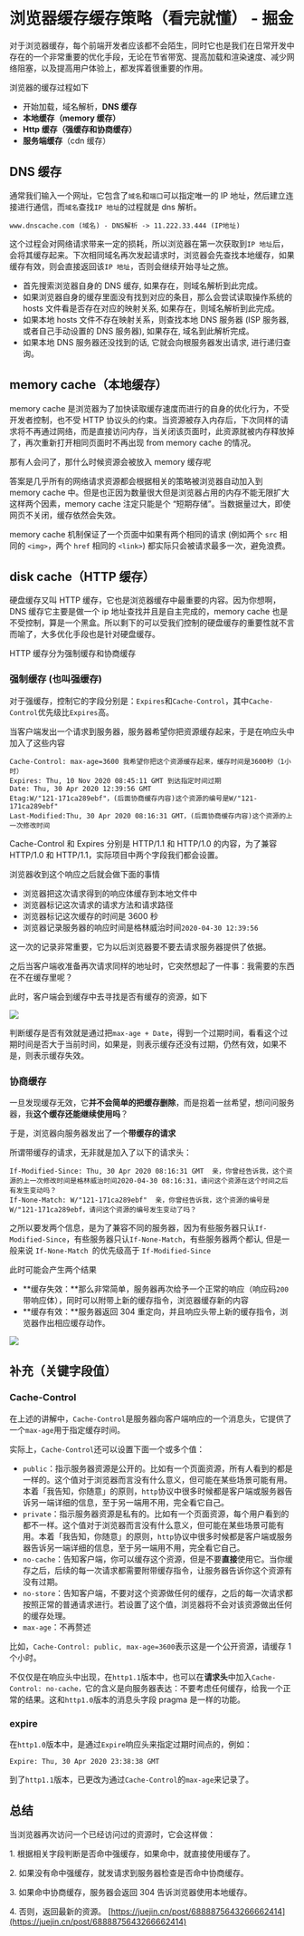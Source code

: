 # 浏览器缓存缓存策略（看完就懂） - 掘金
对于浏览器缓存，每个前端开发者应该都不会陌生，同时它也是我们在日常开发中存在的一个非常重要的优化手段，无论在节省带宽、提高加载和渲染速度、减少网络阻塞，以及提高用户体验上，都发挥着很重要的作用。

浏览器的缓存过程如下

-   开始加载，域名解析，**DNS 缓存**
-   **本地缓存（memory 缓存）**
-   **Http 缓存（强缓存和协商缓存）**
-   **服务端缓存**（cdn 缓存）

## DNS 缓存

通常我们输入一个网址，它包含了`域名`和`端口`可以指定唯一的 IP 地址，然后建立连接进行通信，而`域名`查找`IP 地址`的过程就是 dns 解析。

```
www.dnscache.com (域名) - DNS解析 -> 11.222.33.444 (IP地址)

```

这个过程会对网络请求带来一定的损耗，所以浏览器在第一次获取到`IP 地址`后，会将其缓存起来。下次相同域名再次发起请求时，浏览器会先查找本地缓存，如果缓存有效，则会直接返回该`IP 地址`，否则会继续开始寻址之旅。

-   首先搜索浏览器自身的 DNS 缓存, 如果存在，则域名解析到此完成。
-   如果浏览器自身的缓存里面没有找到对应的条目，那么会尝试读取操作系统的 hosts 文件看是否存在对应的映射关系, 如果存在，则域名解析到此完成。
-   如果本地 hosts 文件不存在映射关系，则查找本地 DNS 服务器 (ISP 服务器, 或者自己手动设置的 DNS 服务器), 如果存在, 域名到此解析完成。
-   如果本地 DNS 服务器还没找到的话, 它就会向根服务器发出请求, 进行递归查询。

## memory cache（本地缓存）

memory cache 是浏览器为了加快读取缓存速度而进行的自身的优化行为，不受开发者控制，也不受 HTTP 协议头的约束。当资源被存入内存后，下次同样的请求将不再通过网络，而是直接访问内存，当关闭该页面时，此资源就被内存释放掉了，再次重新打开相同页面时不再出现 from memory cache 的情况。

那有人会问了，那什么时候资源会被放入 memory 缓存呢

答案是几乎所有的网络请求资源都会根据相关的策略被浏览器自动加入到 memory cache 中。但是也正因为数量很大但是浏览器占用的内存不能无限扩大这样两个因素，memory cache 注定只能是个 “短期存储”。当数据量过大，即使网页不关闭，缓存依然会失效。

memory cache 机制保证了一个页面中如果有两个相同的请求 (例如两个 `src` 相同的 `<img>`，两个 `href` 相同的 `<link>`) 都实际只会被请求最多一次，避免浪费。

## disk cache（HTTP 缓存）

硬盘缓存又叫 HTTP 缓存，它也是浏览器缓存中最重要的内容。因为你想啊，DNS 缓存它主要是做一个 ip 地址查找并且是自主完成的，memory cache 也是不受控制，算是一个黑盒。所以剩下的可以受我们控制的硬盘缓存的重要性就不言而喻了，大多优化手段也是针对硬盘缓存。

HTTP 缓存分为强制缓存和协商缓存

### 强制缓存 (也叫强缓存)

对于强缓存，控制它的字段分别是：`Expires`和`Cache-Control`，其中`Cache-Control`优先级比`Expires`高。

当客户端发出一个请求到服务器，服务器希望你把资源缓存起来，于是在响应头中加入了这些内容

```
Cache-Control: max-age=3600 我希望你把这个资源缓存起来，缓存时间是3600秒（1小时）
Expires: Thu, 10 Nov 2020 08:45:11 GMT 到达指定时间过期
Date: Thu, 30 Apr 2020 12:39:56 GMT
Etag:W/"121-171ca289ebf"，(后面协商缓存内容)这个资源的编号是W/"121-171ca289ebf"
Last-Modified:Thu, 30 Apr 2020 08:16:31 GMT，(后面协商缓存内容)这个资源的上一次修改时间

```

Cache-Control 和 Expires 分别是 HTTP/1.1 和 HTTP/1.0 的内容，为了兼容 HTTP/1.0 和 HTTP/1.1，实际项目中两个字段我们都会设置。

浏览器收到这个响应之后就会做下面的事情

-   浏览器把这次请求得到的响应体缓存到本地文件中
-   浏览器标记这次请求的请求方法和请求路径
-   浏览器标记这次缓存的时间是 3600 秒
-   浏览器记录服务器的响应时间是格林威治时间`2020-04-30 12:39:56`

这一次的记录非常重要，它为以后浏览器要不要去请求服务器提供了依据。

之后当客户端收准备再次请求同样的地址时，它突然想起了一件事：我需要的东西在不在缓存里呢？

此时，客户端会到缓存中去寻找是否有缓存的资源，如下

![](https://p1-juejin.byteimg.com/tos-cn-i-k3u1fbpfcp/461e51029b60422f80cb202242fa6d64~tplv-k3u1fbpfcp-zoom-in-crop-mark:3024:0:0:0.awebp)

判断缓存是否有效就是通过把`max-age + Date`，得到一个过期时间，看看这个过期时间是否大于当前时间，如果是，则表示缓存还没有过期，仍然有效，如果不是，则表示缓存失效。

### 协商缓存 

一旦发现缓存无效，它**并不会简单的把缓存删除**，而是抱着一丝希望，想问问服务器，我**这个缓存还能继续使用吗**？

于是，浏览器向服务器发出了一个**带缓存的请求**

所谓带缓存的请求，无非就是加入了以下的请求头：

```
If-Modified-Since: Thu, 30 Apr 2020 08:16:31 GMT  亲，你曾经告诉我，这个资源的上一次修改时间是格林威治时间2020-04-30 08:16:31，请问这个资源在这个时间之后有发生变动吗？
If-None-Match: W/"121-171ca289ebf"  亲，你曾经告诉我，这个资源的编号是W/"121-171ca289ebf，请问这个资源的编号发生变动了吗？

```

之所以要发两个信息，是为了兼容不同的服务器，因为有些服务器只认`If-Modified-Since`，有些服务器只认`If-None-Match`，有些服务器两个都认, 但是一般来说 `If-None-Match `的优先级高于 `If-Modified-Since`

此时可能会产生两个结果

-   \*\*缓存失效：\*\*那么非常简单，服务器再次给予一个正常的响应（响应码`200` 带响应体），同时可以附带上新的缓存指令，浏览器缓存新的内容
-   \*\*缓存有效：\*\*服务器返回 304 重定向，并且响应头带上新的缓存指令，浏览器作出相应缓存动作。

![](https://p6-juejin.byteimg.com/tos-cn-i-k3u1fbpfcp/fd3db09a1cc04f7999eb14b0a021eefc~tplv-k3u1fbpfcp-zoom-in-crop-mark:3024:0:0:0.awebp)

## 补充（关键字段值）

### Cache-Control

在上述的讲解中，`Cache-Control`是服务器向客户端响应的一个消息头，它提供了一个`max-age`用于指定缓存时间。

实际上，`Cache-Control`还可以设置下面一个或多个值：

-   `public`：指示服务器资源是公开的。比如有一个页面资源，所有人看到的都是一样的。这个值对于浏览器而言没有什么意义，但可能在某些场景可能有用。本着「我告知，你随意」的原则，`http`协议中很多时候都是客户端或服务器告诉另一端详细的信息，至于另一端用不用，完全看它自己。
-   `private`：指示服务器资源是私有的。比如有一个页面资源，每个用户看到的都不一样。这个值对于浏览器而言没有什么意义，但可能在某些场景可能有用。本着「我告知，你随意」的原则，`http`协议中很多时候都是客户端或服务器告诉另一端详细的信息，至于另一端用不用，完全看它自己。
-   `no-cache`：告知客户端，你可以缓存这个资源，但是不要**直接**使用它。当你缓存之后，后续的每一次请求都需要附带缓存指令，让服务器告诉你这个资源有没有过期。
-   `no-store`：告知客户端，不要对这个资源做任何的缓存，之后的每一次请求都按照正常的普通请求进行。若设置了这个值，浏览器将不会对该资源做出任何的缓存处理。
-   `max-age`：不再赘述

比如，`Cache-Control: public, max-age=3600`表示这是一个公开资源，请缓存 1 个小时。

不仅仅是在响应头中出现，在`http1.1`版本中，也可以在**请求头**中加入`Cache-Control: no-cache，`它的含义是向服务器表达：不要考虑任何缓存，给我一个正常的结果。这和`http1.0`版本的消息头字段 pragma 是一样的功能。

### expire

在`http1.0`版本中，是通过`Expire`响应头来指定过期时间点的，例如：

```
Expire: Thu, 30 Apr 2020 23:38:38 GMT

```

到了`http1.1`版本，已更改为通过`Cache-Control`的`max-age`来记录了。

## 总结

当浏览器再次访问一个已经访问过的资源时，它会这样做：

1\. 根据相关字段判断是否命中强缓存，如果命中，就直接使用缓存了。

2\. 如果没有命中强缓存，就发请求到服务器检查是否命中协商缓存。

3\. 如果命中协商缓存，服务器会返回 304 告诉浏览器使用本地缓存。

4\. 否则，返回最新的资源。 
 [https://juejin.cn/post/6888875643266662414](https://juejin.cn/post/6888875643266662414)
